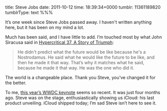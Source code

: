 title: Steve Jobs
date: 2011-10-12
time: 18:39:34+0000
tumblr: 11361189820
tumblrType: text
%%%

It’s one week since Steve Jobs passed away. I haven't written anything here, but it has been on my mind a lot. 

Much has been said, and I have little to add. I’m touched most by what John Siracusa said in [Hypercritical 37, A Story of Triumph][ST]:

> He didn't predict what the future would be like because he's a Nostrodamus. He said what he would like the future to be like, and then he made it that way. That’s why it matches what he said, because he made it that way. He was the one who did it. 

The world is a changeable place. Thank you Steve, you’ve changed it for the better. 

To me, [this year’s WWDC keynote][K] seems so recent. It was just four months ago. Steve was on the stage, enthusiastically showing us iCloud: his last product unveiling. iCloud shipped today; I’m sad Steve isn’t here to see it. 

[ST]: http://5by5.tv/hypercritical/37
[K]: http://www.apple.com/apple-events/wwdc-2011/
